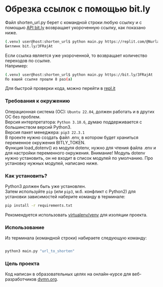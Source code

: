 # Обрезка ссылок с помощью bit.ly


Файл shorten_url.py берет с командной строки любую ссылку и с помощью [API bit.ly](https://dev.bitly.com/)
возвращает укороченную ссылку, как показано ниже. 

```bash
(.venv) user@host:shorten_url$ python main.py https://replit.com/@NurlanTurganali/shortenurl#main.py
Битлинк bit.ly/3FRajAt

```

Если ссылка является уже укороченной,
то возвращает количество переходов по ссылке.</br>
Например:

```bash
(.venv) user@host:shorten_url$ python main.py https://bit.ly/3FRajAt
По вашей ссылке прошли 8 раз(а)
```


Для быстрой проверки кода, можно перейти в [repl.it](https://replit.com/@NurlanTurganali/shortenurl#main.py)


### Требования к окружению

Операционная система (ОС): `Ubuntu 22.04`, должен работать и в других ОС без проблем.</br>
Версия интерпретатора: `Python 3.10.6`, думаю поддерживается с большинством версий Python3.</br>
Версия пакет менеджера: `pip3 22.3.1`</br>
В проекте нужно создать файл .env, в котором будет храниться переменное окружения BITLY_TOKEN.</br>
Функция load_dotenv() из модуля dotenv, нужно для чтения файла .env и для настройки переменного окружения.
Внимание! Модуль dotenv нужно установить, он не входит в список модулей по умолчанию. Про установку нужных модулей, написано ниже.


### Как установить?

Python3 должен быть уже установлен.</br>
Затем используйте `pip` (или `pip3`, м.б. конфликт с Python2)
для установки зависимостей наберите команду в терминале:
```bash
pip install -r requirements.txt
```

Рекомендуется использовать [virtualenv/venv](https://docs.python.org/3/library/venv.html)
для изоляции проекта.


### Использование

Из терминала (командной строки) набираете следующую команду:

```bash

python3 main.py "url_to_shorten"

```


### Цель проекта

Код написан в образовательных целях на онлайн-курсе для веб-разработчиков [dvmn.org](https://dvmn.org).

